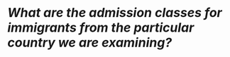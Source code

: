 <br/><br/>
<br/><br/>
<br/><br/>
<br/><br/>

# *What are the admission classes for immigrants from the particular country we are examining?*

<br/><br/>
<br/><br/>
<br/><br/>
<br/><br/>
<br/><br/>

